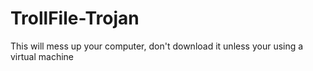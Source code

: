 # TrollFile-Trojan
This will mess up your computer, don't download it unless your using a virtual machine
